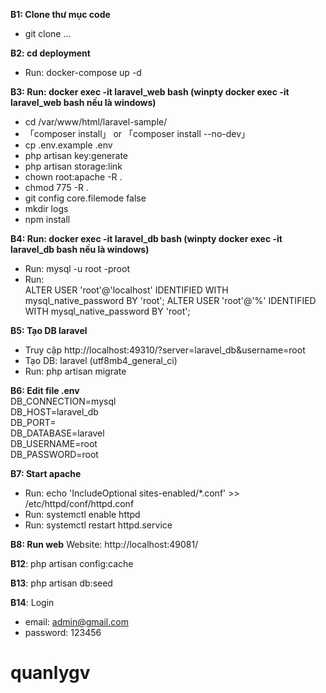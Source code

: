 **B1: Clone thư mục code**
- git clone ...

**B2: cd deployment**
- Run: docker-compose up -d

**B3: Run: docker exec -it laravel_web bash (winpty docker exec -it laravel_web bash nếu là windows)**
-  cd /var/www/html/laravel-sample/
- 「composer install」 or 「composer install --no-dev」
- cp .env.example .env
- php artisan key:generate
- php artisan storage:link
- chown root:apache -R .
- chmod 775 -R .
- git config core.filemode false
- mkdir logs
- npm install

**B4: Run: docker exec -it laravel_db bash (winpty docker exec -it laravel_db bash nếu là windows)**
- Run: mysql -u root -proot
- Run:<br>
ALTER USER 'root'@'localhost' IDENTIFIED WITH mysql_native_password BY 'root';
ALTER USER 'root'@'%' IDENTIFIED WITH mysql_native_password BY 'root';

**B5: Tạo DB laravel**
- Truy cập http://localhost:49310/?server=laravel_db&username=root
- Tạo DB: laravel (utf8mb4_general_ci)
- Run: php artisan migrate

**B6: Edit file .env<br>**
DB_CONNECTION=mysql<br>
DB_HOST=laravel_db<br>
DB_PORT=<br>
DB_DATABASE=laravel<br>
DB_USERNAME=root<br>
DB_PASSWORD=root<br>

**B7: Start apache**
- Run: echo 'IncludeOptional sites-enabled/*.conf' >> /etc/httpd/conf/httpd.conf
- Run: systemctl enable httpd
- Run: systemctl restart httpd.service

**B8: Run web**
Website: http://localhost:49081/<br>

**B12**: php artisan config:cache

**B13**: php artisan db:seed

**B14**: Login
- email: admin@gmail.com
- password: 123456
# quanlygv
